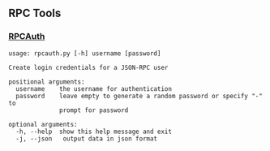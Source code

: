 RPC Tools
---------------------

### [RPCAuth](/share/rpcauth) ###

``` 
usage: rpcauth.py [-h] username [password]

Create login credentials for a JSON-RPC user

positional arguments:
  username    the username for authentication
  password    leave empty to generate a random password or specify "-" to
              prompt for password

optional arguments:
  -h, --help  show this help message and exit
  -j, --json   output data in json format
  ```
